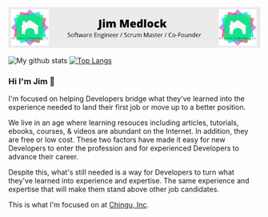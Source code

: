 ![Jim Medlock Banner](https://github.com/jdmedlock/jdmedlock/blob/master/assets/Jdmedlock_Banner.png)

![My github stats](https://github-readme-stats.vercel.app/api?username=jdmedlock&count_private=true&show_icons=true&theme=merko)
[![Top Langs](https://github-readme-stats.vercel.app/api/top-langs/?username=jdmedlock&layout=compact&show_icons=true&theme=merko)](https://github.com/anuraghazra/github-readme-stats)

### Hi I'm Jim 👋

I'm focused on helping Developers bridge what they've learned into the 
experience needed to land their first job or move up to a better position.

We live in an age where learning resouces including articles, tutorials, 
ebooks, courses, & videos are abundant on the Internet. In addition,
they are free or low cost. These two factors have made it easy for new 
Developers to enter the profession and for experienced Developers to 
advance their career.

Despite this, what's still needed is a way for Developers to turn what they've 
learned into experience and expertise. The same experience and expertise
that will make them stand above other job candidates.

This is what I'm focused on at [Chingu, Inc](https://chingu.io).
